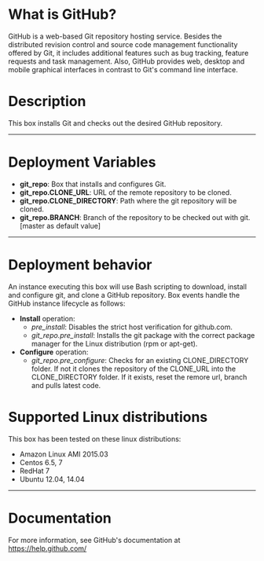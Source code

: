 # What is GitHub?
GitHub is a web-based Git repository hosting service. Besides the distributed revision control and source code management functionality offered by Git, it includes additional features such as bug tracking, feature requests and task management. Also, GitHub provides web, desktop and mobile graphical interfaces in contrast to Git's command line interface.

# Description
This box installs Git and checks out the desired GitHub repository.

***

# Deployment Variables
*   **git_repo**: Box that installs and configures Git.
*   **git_repo.CLONE_URL**: URL of the remote repository to be cloned.
*   **git_repo.CLONE_DIRECTORY**: Path where the git repository will be cloned.
*   **git_repo.BRANCH**: Branch of the repository to be checked out with git. [master as default value]

***

# Deployment behavior
An instance executing this box will use Bash scripting to download, install and configure git, and clone a GitHub repository. Box events handle the GitHub instance lifecycle as follows:

+ **Install** operation:
    * *pre_install*: Disables the strict host verification for github.com.
    * *git_repo.pre_install*: Installs the git package with the correct package manager for the Linux distribution (rpm or apt-get).
+ **Configure** operation:
    * *git_repo.pre_configure*: Checks for an existing CLONE_DIRECTORY folder. If not it clones the repository of the CLONE_URL into the CLONE_DIRECTORY folder. If it exists, reset the remore url, branch and pulls latest code.


# Supported Linux distributions
This box has been tested on these linux distributions:

* Amazon Linux AMI 2015.03
* Centos 6.5, 7
* RedHat 7
* Ubuntu 12.04, 14.04

***

# Documentation
For more information, see GitHub's documentation at https://help.github.com/

